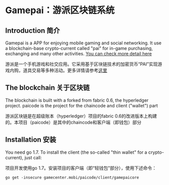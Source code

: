 # Gamepai：游派区块链系统

## Introduction 简介

Gamepai is a APP for enjoying mobile gaming and social networking. It use a blockchain-base crypto-current called "pai" for in-game purchasing, exchanging and many other activities. [You can check more detail here](http://gamecenter.mobi)

游派是一个手机游戏和社交应用。它采用基于区块链技术的加密货币“PAI”实现游戏内购，道具交易等多种活动。更多详情请参考[这里](http://gamecenter.mobi)

## The blockchain 关于区块链

The blockchain is built with a forked from fabric 0.6, the hyperledger project. paicode is the project for the chaincode and client ("wallet") part

游派区块链是在超级账本（hyperledger）项目的fabric 0.6的改进版本上构建的。本项目（paicode）是其中的chaincode和客户端（即钱包）部分

## Installation 安装

You need go 1.7. To install the client (the so-called "thin wallet" for a crypto-current), just call:

项目开发使用go 1.7。安装项目的客户端（即“轻钱包”部分），使用下述命令：


```
go get -insecure gamecenter.mobi/paicode/client/gamepaicore
```
